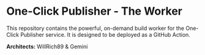 # One-Click Publisher - The Worker

This repository contains the powerful, on-demand build worker for the One-Click Publisher service. It is designed to be deployed as a GitHub Action.

**Architects:** WillRich89 & Gemini
